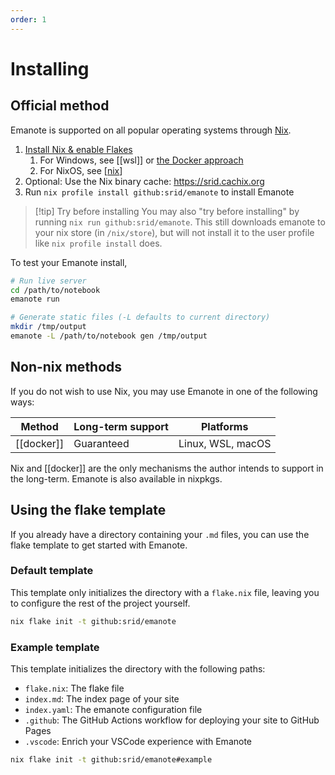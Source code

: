 ```yaml
---
order: 1
---
```


# Installing

## Official method

Emanote is supported on all popular operating systems through [Nix].

1. [Install Nix & enable Flakes](https://nixos.asia/en/install)
   1. For Windows, see [[wsl]] or [the Docker approach](https://github.com/srid/emanote/issues/230)
   1. For NixOS, see [[nix]]
1. Optional: Use the Nix binary cache: https://srid.cachix.org
2. Run `nix profile install github:srid/emanote` to install Emanote

>[!tip] Try before installing
>  You may also "try before installing" by running `nix run github:srid/emanote`. This still downloads emanote to your nix store (in `/nix/store`), but will not install it to the user profile like `nix profile install` does.

To test your Emanote install,

```bash
# Run live server
cd /path/to/notebook
emanote run

# Generate static files (-L defaults to current directory)
mkdir /tmp/output
emanote -L /path/to/notebook gen /tmp/output
```

[Nix]: https://nixos.org/download.html

## Non-nix methods

If you do not wish to use Nix, you may use Emanote in one of the following ways:

| Method     | Long-term support | Platforms         |
| ---------- | ----------------- | ----------------- |
| [[docker]] | Guaranteed        | Linux, WSL, macOS |

Nix and [[docker]] are the only mechanisms the author intends to support in the long-term. Emanote is also available in nixpkgs.

## Using the flake template

If you already have a directory containing your `.md` files, you can use the flake template to get started with Emanote.

### Default template

This template only initializes the directory with a `flake.nix` file, leaving you to configure the rest of the project yourself.

```bash
nix flake init -t github:srid/emanote
```

### Example template

This template initializes the directory with the following paths:
- `flake.nix`: The flake file
- `index.md`: The index page of your site
- `index.yaml`: The emanote configuration file
- `.github`: The GitHub Actions workflow for deploying your site to GitHub Pages
- `.vscode`: Enrich your VSCode experience with Emanote


```bash
nix flake init -t github:srid/emanote#example
```

